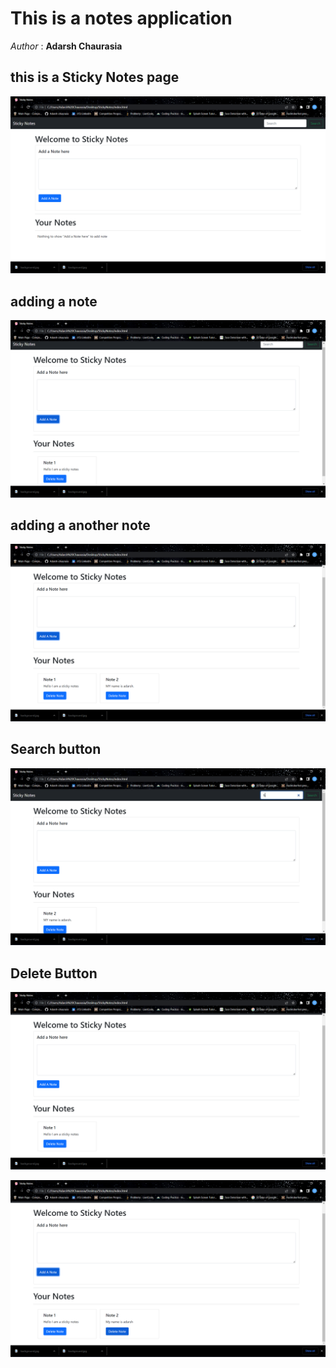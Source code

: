 # This is a notes application

*Author* :  __Adarsh Chaurasia__

## this is a Sticky Notes page
![](Images/StickyNotes.png)

## adding a note
![](Images/Addanote.png)

## adding a another note
![](Images/Anothernote.png)

## Search button 
![](Images/SearchButton.png)

## Delete Button
![](Images/DeleteButton1.png)

![](Images/deleteButton2.png)





